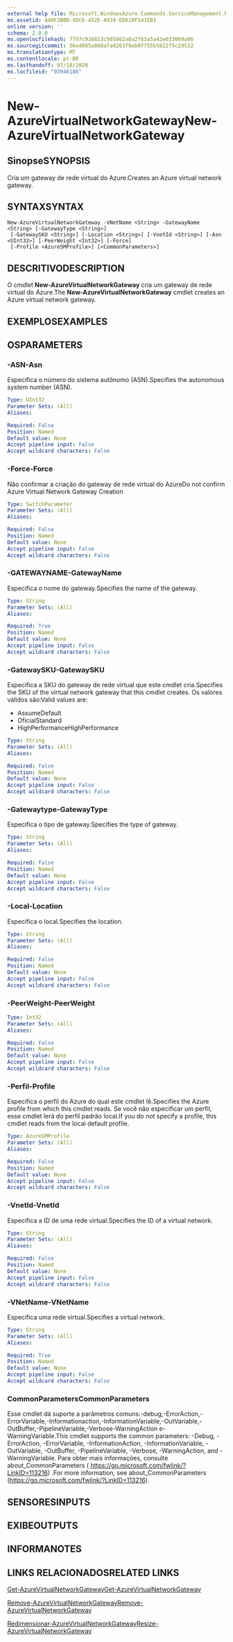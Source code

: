 ```yaml
---
external help file: Microsoft.WindowsAzure.Commands.ServiceManagement.Network.dll-Help.xml
ms.assetid: A40F3BBB-4DC6-452E-A939-ED610F541EB1
online version: ''
schema: 2.0.0
ms.openlocfilehash: 7797c916813c985802a0a2f63a5a43e033009a06
ms.sourcegitcommit: 56ed085a868afa8263f8eb0f755b5822f5c29532
ms.translationtype: MT
ms.contentlocale: pt-BR
ms.lasthandoff: 07/18/2020
ms.locfileid: "93946186"
---
```

# <span data-ttu-id="c15b5-101">New-AzureVirtualNetworkGateway</span><span class="sxs-lookup"><span data-stu-id="c15b5-101">New-AzureVirtualNetworkGateway</span></span>

## <span data-ttu-id="c15b5-102">Sinopse</span><span class="sxs-lookup"><span data-stu-id="c15b5-102">SYNOPSIS</span></span>
<span data-ttu-id="c15b5-103">Cria um gateway de rede virtual do Azure.</span><span class="sxs-lookup"><span data-stu-id="c15b5-103">Creates an Azure virtual network gateway.</span></span>

## <span data-ttu-id="c15b5-104">SYNTAX</span><span class="sxs-lookup"><span data-stu-id="c15b5-104">SYNTAX</span></span>

```
New-AzureVirtualNetworkGateway -VNetName <String> -GatewayName <String> [-GatewayType <String>]
 [-GatewaySKU <String>] [-Location <String>] [-VnetId <String>] [-Asn <UInt32>] [-PeerWeight <Int32>] [-Force]
 [-Profile <AzureSMProfile>] [<CommonParameters>]
```

## <span data-ttu-id="c15b5-105">DESCRITIVO</span><span class="sxs-lookup"><span data-stu-id="c15b5-105">DESCRIPTION</span></span>
<span data-ttu-id="c15b5-106">O cmdlet **New-AzureVirtualNetworkGateway** cria um gateway de rede virtual do Azure.</span><span class="sxs-lookup"><span data-stu-id="c15b5-106">The **New-AzureVirtualNetworkGateway** cmdlet creates an Azure virtual network gateway.</span></span>

## <span data-ttu-id="c15b5-107">EXEMPLOS</span><span class="sxs-lookup"><span data-stu-id="c15b5-107">EXAMPLES</span></span>

## <span data-ttu-id="c15b5-108">OS</span><span class="sxs-lookup"><span data-stu-id="c15b5-108">PARAMETERS</span></span>

### <span data-ttu-id="c15b5-109">-ASN</span><span class="sxs-lookup"><span data-stu-id="c15b5-109">-Asn</span></span>
<span data-ttu-id="c15b5-110">Especifica o número do sistema autônomo (ASN).</span><span class="sxs-lookup"><span data-stu-id="c15b5-110">Specifies the autonomous system number (ASN).</span></span>

```yaml
Type: UInt32
Parameter Sets: (All)
Aliases: 

Required: False
Position: Named
Default value: None
Accept pipeline input: False
Accept wildcard characters: False
```

### <span data-ttu-id="c15b5-111">-Force</span><span class="sxs-lookup"><span data-stu-id="c15b5-111">-Force</span></span>
<span data-ttu-id="c15b5-112">Não confirmar a criação do gateway de rede virtual do Azure</span><span class="sxs-lookup"><span data-stu-id="c15b5-112">Do not confirm Azure Virtual Network Gateway Creation</span></span>

```yaml
Type: SwitchParameter
Parameter Sets: (All)
Aliases: 

Required: False
Position: Named
Default value: None
Accept pipeline input: False
Accept wildcard characters: False
```

### <span data-ttu-id="c15b5-113">-GATEWAYNAME</span><span class="sxs-lookup"><span data-stu-id="c15b5-113">-GatewayName</span></span>
<span data-ttu-id="c15b5-114">Especifica o nome do gateway.</span><span class="sxs-lookup"><span data-stu-id="c15b5-114">Specifies the name of the gateway.</span></span>

```yaml
Type: String
Parameter Sets: (All)
Aliases: 

Required: True
Position: Named
Default value: None
Accept pipeline input: False
Accept wildcard characters: False
```

### <span data-ttu-id="c15b5-115">-GatewaySKU</span><span class="sxs-lookup"><span data-stu-id="c15b5-115">-GatewaySKU</span></span>
<span data-ttu-id="c15b5-116">Especifica a SKU do gateway de rede virtual que este cmdlet cria.</span><span class="sxs-lookup"><span data-stu-id="c15b5-116">Specifies the SKU of the virtual network gateway that this cmdlet creates.</span></span>
<span data-ttu-id="c15b5-117">Os valores válidos são:</span><span class="sxs-lookup"><span data-stu-id="c15b5-117">Valid values are:</span></span>

- <span data-ttu-id="c15b5-118">Assume</span><span class="sxs-lookup"><span data-stu-id="c15b5-118">Default</span></span>
- <span data-ttu-id="c15b5-119">Oficial</span><span class="sxs-lookup"><span data-stu-id="c15b5-119">Standard</span></span>
- <span data-ttu-id="c15b5-120">HighPerformance</span><span class="sxs-lookup"><span data-stu-id="c15b5-120">HighPerformance</span></span>

```yaml
Type: String
Parameter Sets: (All)
Aliases: 

Required: False
Position: Named
Default value: None
Accept pipeline input: False
Accept wildcard characters: False
```

### <span data-ttu-id="c15b5-121">-Gatewaytype</span><span class="sxs-lookup"><span data-stu-id="c15b5-121">-GatewayType</span></span>
<span data-ttu-id="c15b5-122">Especifica o tipo de gateway.</span><span class="sxs-lookup"><span data-stu-id="c15b5-122">Specifies the type of gateway.</span></span>

```yaml
Type: String
Parameter Sets: (All)
Aliases: 

Required: False
Position: Named
Default value: None
Accept pipeline input: False
Accept wildcard characters: False
```

### <span data-ttu-id="c15b5-123">-Local</span><span class="sxs-lookup"><span data-stu-id="c15b5-123">-Location</span></span>
<span data-ttu-id="c15b5-124">Especifica o local.</span><span class="sxs-lookup"><span data-stu-id="c15b5-124">Specifies the location.</span></span>

```yaml
Type: String
Parameter Sets: (All)
Aliases: 

Required: False
Position: Named
Default value: None
Accept pipeline input: False
Accept wildcard characters: False
```

### <span data-ttu-id="c15b5-125">-PeerWeight</span><span class="sxs-lookup"><span data-stu-id="c15b5-125">-PeerWeight</span></span>
```yaml
Type: Int32
Parameter Sets: (All)
Aliases: 

Required: False
Position: Named
Default value: None
Accept pipeline input: False
Accept wildcard characters: False
```

### <span data-ttu-id="c15b5-126">-Perfil</span><span class="sxs-lookup"><span data-stu-id="c15b5-126">-Profile</span></span>
<span data-ttu-id="c15b5-127">Especifica o perfil do Azure do qual este cmdlet lê.</span><span class="sxs-lookup"><span data-stu-id="c15b5-127">Specifies the Azure profile from which this cmdlet reads.</span></span>
<span data-ttu-id="c15b5-128">Se você não especificar um perfil, esse cmdlet lerá do perfil padrão local.</span><span class="sxs-lookup"><span data-stu-id="c15b5-128">If you do not specify a profile, this cmdlet reads from the local default profile.</span></span>

```yaml
Type: AzureSMProfile
Parameter Sets: (All)
Aliases: 

Required: False
Position: Named
Default value: None
Accept pipeline input: False
Accept wildcard characters: False
```

### <span data-ttu-id="c15b5-129">-VnetId</span><span class="sxs-lookup"><span data-stu-id="c15b5-129">-VnetId</span></span>
<span data-ttu-id="c15b5-130">Especifica a ID de uma rede virtual.</span><span class="sxs-lookup"><span data-stu-id="c15b5-130">Specifies the ID of a virtual network.</span></span>

```yaml
Type: String
Parameter Sets: (All)
Aliases: 

Required: False
Position: Named
Default value: None
Accept pipeline input: False
Accept wildcard characters: False
```

### <span data-ttu-id="c15b5-131">-VNetName</span><span class="sxs-lookup"><span data-stu-id="c15b5-131">-VNetName</span></span>
<span data-ttu-id="c15b5-132">Especifica uma rede virtual.</span><span class="sxs-lookup"><span data-stu-id="c15b5-132">Specifies a virtual network.</span></span>

```yaml
Type: String
Parameter Sets: (All)
Aliases: 

Required: True
Position: Named
Default value: None
Accept pipeline input: False
Accept wildcard characters: False
```

### <span data-ttu-id="c15b5-133">CommonParameters</span><span class="sxs-lookup"><span data-stu-id="c15b5-133">CommonParameters</span></span>
<span data-ttu-id="c15b5-134">Esse cmdlet dá suporte a parâmetros comuns:-debug,-ErrorAction,-ErrorVariable,-Informationaction,-InformationVariable,-OutVariable,-OutBuffer,-PipelineVariable,-Verbose-WarningAction e-WarningVariable.</span><span class="sxs-lookup"><span data-stu-id="c15b5-134">This cmdlet supports the common parameters: -Debug, -ErrorAction, -ErrorVariable, -InformationAction, -InformationVariable, -OutVariable, -OutBuffer, -PipelineVariable, -Verbose, -WarningAction, and -WarningVariable.</span></span> <span data-ttu-id="c15b5-135">Para obter mais informações, consulte about_CommonParameters ( https://go.microsoft.com/fwlink/?LinkID=113216) .</span><span class="sxs-lookup"><span data-stu-id="c15b5-135">For more information, see about_CommonParameters (https://go.microsoft.com/fwlink/?LinkID=113216).</span></span>

## <span data-ttu-id="c15b5-136">SENSORES</span><span class="sxs-lookup"><span data-stu-id="c15b5-136">INPUTS</span></span>

## <span data-ttu-id="c15b5-137">EXIBE</span><span class="sxs-lookup"><span data-stu-id="c15b5-137">OUTPUTS</span></span>

## <span data-ttu-id="c15b5-138">INFORMA</span><span class="sxs-lookup"><span data-stu-id="c15b5-138">NOTES</span></span>

## <span data-ttu-id="c15b5-139">LINKS RELACIONADOS</span><span class="sxs-lookup"><span data-stu-id="c15b5-139">RELATED LINKS</span></span>

[<span data-ttu-id="c15b5-140">Get-AzureVirtualNetworkGateway</span><span class="sxs-lookup"><span data-stu-id="c15b5-140">Get-AzureVirtualNetworkGateway</span></span>](./Get-AzureVirtualNetworkGateway.md)

[<span data-ttu-id="c15b5-141">Remove-AzureVirtualNetworkGateway</span><span class="sxs-lookup"><span data-stu-id="c15b5-141">Remove-AzureVirtualNetworkGateway</span></span>](./Remove-AzureVirtualNetworkGateway.md)

[<span data-ttu-id="c15b5-142">Redimensionar-AzureVirtualNetworkGateway</span><span class="sxs-lookup"><span data-stu-id="c15b5-142">Resize-AzureVirtualNetworkGateway</span></span>](./Resize-AzureVirtualNetworkGateway.md)
